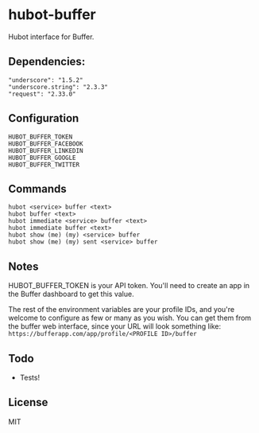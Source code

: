 hubot-buffer
============

Hubot interface for Buffer.

## Dependencies:
```
"underscore": "1.5.2"
"underscore.string": "2.3.3"
"request": "2.33.0"
```

## Configuration
```
HUBOT_BUFFER_TOKEN
HUBOT_BUFFER_FACEBOOK
HUBOT_BUFFER_LINKEDIN
HUBOT_BUFFER_GOOGLE
HUBOT_BUFFER_TWITTER
```

## Commands
```
hubot <service> buffer <text>
hubot buffer <text>
hubot immediate <service> buffer <text>
hubot immediate buffer <text>
hubot show (me) (my) <service> buffer
hubot show (me) (my) sent <service> buffer
```

## Notes
HUBOT_BUFFER_TOKEN is your API token. You'll need to create an app in the Buffer dashboard to get this value.

The rest of the environment variables are your profile IDs, and you're welcome to configure as few or many as you wish. You can get them from the buffer web interface, since your URL will look something like: `https://bufferapp.com/app/profile/<PROFILE ID>/buffer`

## Todo
- Tests!

## License
MIT

